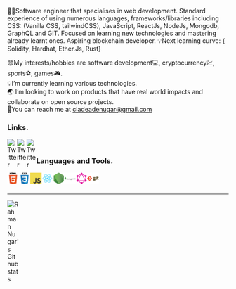 🧑‍💼Software engineer that specialises in web development. Standard experience of using numerous languages, frameworks/libraries including CSS: (Vanilla CSS, tailwindCSS), JavaScript, ReactJs, NodeJs, Mongodb, GraphQL and GIT. Focused on learning new technologies and mastering already learnt ones.
Aspiring blockchain developer.
💡Next learning curve: { Solidity, Hardhat, Ether.Js, Rust}

😊My interests/hobbies are software development💻, cryptocurrency💹, sports⚽, games🎮.
<br/>
💡I’m currently learning various technologies.
<br/>
🌏 I’m looking to work on products that have real world impacts and collaborate on open source projects.
<br/>
📧You can reach me at cladeadenugar@gmail.com

### Links.

[<img align="left" alt="Twitter" width="22px" src="https://cdn.jsdelivr.net/npm/simple-icons@v3/icons/twitter.svg" />][twitter]
[<img align="left" alt="Twitter" width="22px" src="https://cdn.jsdelivr.net/npm/simple-icons@v3/icons/linkedin.svg" />][linkedin]
[<img align="left" alt="Twitter" width="22px" src="https://cdn.jsdelivr.net/npm/simple-icons@v3/icons/discord.svg" />][discord]

<br />

### Languages and Tools.

[<img align="left" alt="HTML5" width="26px" src="https://raw.githubusercontent.com/github/explore/80688e429a7d4ef2fca1e82350fe8e3517d3494d/topics/html/html.png" />][nugar]
[<img align="left" alt="CSS3" width="26px" src="https://raw.githubusercontent.com/github/explore/80688e429a7d4ef2fca1e82350fe8e3517d3494d/topics/css/css.png" />][nugar]
[<img align="left" alt="JavaScript" width="26px" src="https://raw.githubusercontent.com/github/explore/80688e429a7d4ef2fca1e82350fe8e3517d3494d/topics/javascript/javascript.png" />][nugar]
[<img align="left" alt="React" width="26px" src="https://raw.githubusercontent.com/github/explore/80688e429a7d4ef2fca1e82350fe8e3517d3494d/topics/react/react.png" />][nugar]
[<img align="left" alt="Node.js" width="26px" src="https://raw.githubusercontent.com/github/explore/80688e429a7d4ef2fca1e82350fe8e3517d3494d/topics/nodejs/nodejs.png" />][nugar]
[<img align="left" alt="Mongodb" width="26px" src="https://raw.githubusercontent.com/github/explore/80688e429a7d4ef2fca1e82350fe8e3517d3494d/topics/mongodb/mongodb.png" />][nugar]
[<img align="left" alt="GraphQL" width="26px" src="https://raw.githubusercontent.com/github/explore/80688e429a7d4ef2fca1e82350fe8e3517d3494d/topics/graphql/graphql.png" />][nugar]
[<img align="left" alt="GIT" width="26px" src="https://raw.githubusercontent.com/github/explore/80688e429a7d4ef2fca1e82350fe8e3517d3494d/topics/git/git.png" />][nugar]

<br/>
<br/>

---

<img align="left" alt="Rahman Nugar's Github stats" width="26px" src="https://github-readme-stats.vercel.app/api?username=Rahmannugar&theme=github_dark&show_icons=true" />

[twitter]: https://twitter.com/NugarRahman
[discord]: https://discord.com/users/Rahmannugar#3310
[linkedin]: https://www.linkedin.com/in/rahman-nugar-9a1bb5233
[nugar]: https://github.com/Rahmannugar

